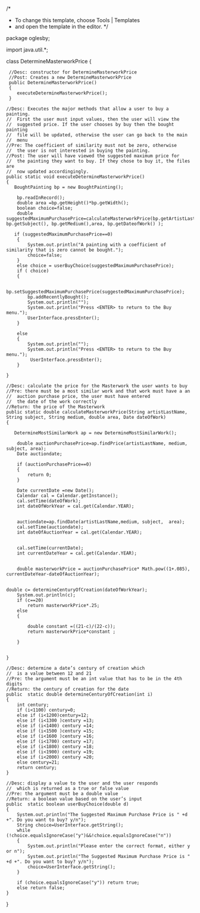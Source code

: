 /*
 * To change this template, choose Tools | Templates
 * and open the template in the editor.
 */

package oglesby;

import java.util.*;


class DetermineMasterworkPrice
{




     //Desc: constructor for DetermineMasterworkPrice
     //Post: Creates a new DetermineMasterworkPrice
     public DetermineMasterworkPrice()
     {
    	executeDetermineMasterworkPrice();
     }

    //Desc: Executes the major methods that allow a user to buy a painting.
    //  First the user must input values, then the user will view the
    //  suggested price. If the user chooses by buy then the bought painting
    //  file will be updated, otherwise the user can go back to the main
    //  menu
    //Pre: The coefficient of similarity must not be zero, otherwise
    //  the user is not interested in buying the painting.
    //Post: The user will have viewed the suggested maximum price for
    //  the painting they want to buy. If they chose to buy it, the files are
    //  now updated accordingingly.
    public static void executeDetermineMasterworkPrice()
    {
       BoughtPainting bp = new BoughtPainting();

        bp.readInRecord();
        double area =bp.getHeight()*bp.getWidth();
        boolean choice=false;
        double suggestedMaximumPurchasePrice=calculateMasterworkPrice(bp.getArtistLastName(), bp.getSubject(), bp.getMedium(),area, bp.getDateofWork() );

       if (suggestedMaximumPurchasePrice==0)
        {
            System.out.println("A painting with a coefficient of similarity that is zero cannot be bought.");
            choice=false;
        }
        else choice = userBuyChoice(suggestedMaximumPurchasePrice);
        if ( choice)
        {

            bp.setSuggestedMaximumPurchasePrice(suggestedMaximumPurchasePrice);
            bp.addRecentlyBought();
            System.out.println("");
            System.out.println("Press <ENTER> to return to the Buy menu.");
            UserInterface.pressEnter();
        }

        else
        {
            System.out.println("");
            System.out.println("Press <ENTER> to return to the Buy menu.");
             UserInterface.pressEnter();
        }

    }

    //Desc: calculate the price for the Masterwork the user wants to buy
    //Pre: there must be a most similar work and that work must have a an
    //  auction purchase price, the user must have entered
    //  the date of the work correctly
    //Return: the price of the Masterwork
    public static double calculateMasterworkPrice(String artistLastName, String subject, String medium, double area, Date dateOfWork)
    {

       DetermineMostSimilarWork ap = new DetermineMostSimilarWork();

    	double auctionPurchasePrice=ap.findPrice(artistLastName, medium, subject, area);
        Date auctiondate;

        if (auctionPurchasePrice==0)
        {
            return 0;
        }

    	Date currentDate =new Date();
    	Calendar cal = Calendar.getInstance();
        cal.setTime(dateOfWork);
        int dateOfWorkYear = cal.get(Calendar.YEAR);


        auctiondate=ap.findDate(artistLastName,medium, subject,  area);
        cal.setTime(auctiondate);
        int dateOfAuctionYear = cal.get(Calendar.YEAR);


        cal.setTime(currentDate);
        int currentDateYear = cal.get(Calendar.YEAR);


        double masterworkPrice = auctionPurchasePrice* Math.pow((1+.085), currentDateYear-dateOfAuctionYear);


   	double c= determineCenturyOfCreation(dateOfWorkYear);
        System.out.println(c);
    	if (c==20)
    		return masterworkPrice*.25;
    	else
        {

            double constant =((21-c)/(22-c));
            return masterworkPrice*constant ;
            
        }
    		

    }

    //Desc: determine a date’s century of creation which
    //  is a value between 12 and 21
    //Pre: the argument must be an int value that has to be in the 4th digits
    //Return: the century of creation for the date
    public  static double determineCenturyOfCreation(int i)
    {
        int century;
        if (i<1100) century=0;
        else if (i<1200)century=12;
        else if (i<1300 )century =13;
        else if (i<1400) century =14;
        else if (i<1500 )century =15;
        else if (i<1600 )century =16;
        else if (i<1700) century =17;
        else if (i<1800) century =18;
        else if (i<1900) century =19;
        else if (i<2000) century =20;
        else century=21;
        return century;
    }

    //Desc: display a value to the user and the user responds
    //  which is returned as a true or false value
    //Pre: the argument must be a double value
    //Return: a boolean value based on the user’s input
    public  static boolean userBuyChoice(double d)
    {
    	System.out.println("The Suggested Maximum Purchase Price is " +d +". Do you want to buy? y/n");
    	String choice=UserInterface.getString();
        while (!choice.equalsIgnoreCase("y")&&!choice.equalsIgnoreCase("n"))
        {
            System.out.println("Please enter the correct format, either y or n");
            System.out.println("The Suggested Maximum Purchase Price is " +d +". Do you want to buy? y/n");
            choice=UserInterface.getString();
        }

        if (choice.equalsIgnoreCase("y")) return true;
        else return false;
    }

}



